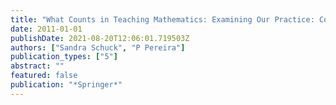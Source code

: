 ```yaml
---
title: "What Counts in Teaching Mathematics: Examining Our Practice: Conflicts, Dilemmas and Incongruities"
date: 2011-01-01
publishDate: 2021-08-20T12:06:01.719503Z
authors: ["Sandra Schuck", "P Pereira"]
publication_types: ["5"]
abstract: ""
featured: false
publication: "*Springer*"
---
```


